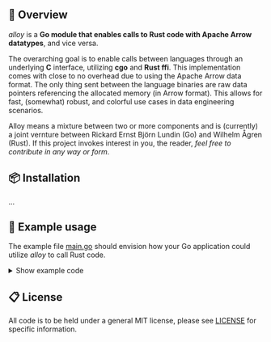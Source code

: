 
## 🔎 Overview
*alloy* is a **Go module that enables calls to Rust code with Apache Arrow datatypes**, and vice versa.

The overarching goal is to enable calls between languages through an underlying **C** interface, utilizing **cgo** and **Rust ffi**. 
This implementation comes with close to no overhead due to using the Apache Arrow data format. The only thing sent between the language binaries are raw data pointers referencing the allocated memory (in Arrow format). This allows for
fast, (somewhat) robust, and colorful use cases in data engineering scenarios.

Alloy means a mixture between two or more components and is (currently) a joint vernture between Rickard Ernst Björn Lundin (Go) and Wilhelm Ågren (Rust). If this project invokes interest in you, the reader, *feel free to contribute in any way or form*.

## 📦 Installation
...

## 🚀 Example usage

The example file [main.go](./main.go) should envision how your Go application could utilize *alloy* to call Rust code.

<details>
    <summary>Show example code</summary>

```go
package main

...

```
    
</details>

## 📋 License
All code is to be held under a general MIT license, please see [LICENSE](https://github.com/ignalina/alloy/blob/main/LICENSE) for specific information.

